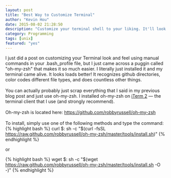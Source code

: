 ```yaml
---
layout: post
title: "Best Way to Customize Terminal"
author: "Kevin Hou"
date: 2015-08-02 21:28:50
description: "Customize your terminal shell to your liking. It'll look really cool."
category: Programming
tags: [unix]
featured: "yes"
---
```

I just did a post on customizing your Terminal look and feel using manual commands in your .bash_profile file, but I just came across a puggin called "oh-my-zsh" that makes it so much easier. I literally just installed it and my terminal came alive. It looks loads better! It recognizes github directories, color codes different file types, and does countless other things.
<br />
<br />
You can actually probably just scrap everything that I said in my previous blog post and just use oh-my-zsh. I installed oh-my-zsh on <a href="https://www.iterm2.com/">iTerm 2</a> — the terminal client that I use (and strongly recommend).
<br />
<br />
Oh-my-zsh is located here: <a href="https://github.com/robbyrussell/oh-my-zsh">https://github.com/robbyrussell/oh-my-zsh</a>
<br />
<br />
To install, simply use one of the following methods and type the command:
{% highlight bash %}
curl
$: sh -c "$(curl -fsSL https://raw.github.com/robbyrussell/oh-my-zsh/master/tools/install.sh)"
{% endhighlight %}

or

{% highlight bash %}
wget
$: sh -c "$(wget https://raw.github.com/robbyrussell/oh-my-zsh/master/tools/install.sh -O -)"
{% endhighlight %}